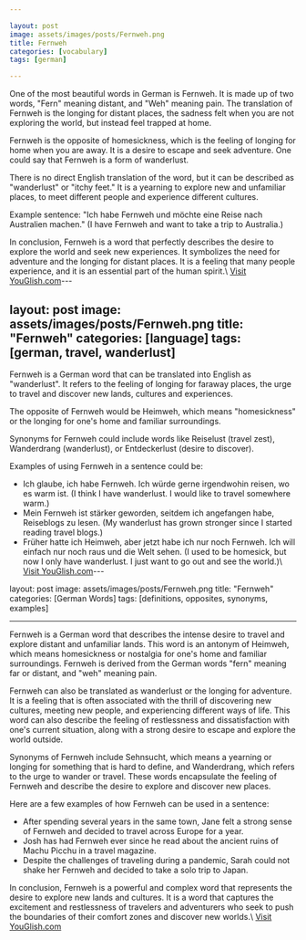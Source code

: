 ```yaml
---

layout: post
image: assets/images/posts/Fernweh.png
title: Fernweh
categories: [vocabulary]
tags: [german]

---
```


One of the most beautiful words in German is Fernweh. It is made up of two words, "Fern" meaning distant, and "Weh" meaning pain. The translation of Fernweh is the longing for distant places, the sadness felt when you are not exploring the world, but instead feel trapped at home. 

Fernweh is the opposite of homesickness, which is the feeling of longing for home when you are away. It is a desire to escape and seek adventure. One could say that Fernweh is a form of wanderlust. 

There is no direct English translation of the word, but it can be described as "wanderlust" or "itchy feet." It is a yearning to explore new and unfamiliar places, to meet different people and experience different cultures. 

Example sentence: "Ich habe Fernweh und möchte eine Reise nach Australien machen." (I have Fernweh and want to take a trip to Australia.)

In conclusion, Fernweh is a word that perfectly describes the desire to explore the world and seek new experiences. It symbolizes the need for adventure and the longing for distant places. It is a feeling that many people experience, and it is an essential part of the human spirit.\ <a id="yg-widget-0" class="youglish-widget" data-query="Fernweh" data-lang="german" data-components="8412" data-auto-start="0" data-bkg-color="theme_light" data-title="How%20to%20pronounce%20Fernweh%20in%20German"  rel="nofollow" href="https://youglish.com">Visit YouGlish.com</a><script async src="https://youglish.com/public/emb/widget.js" charset="utf-8"></script>---

layout: post
image: assets/images/posts/Fernweh.png
title: "Fernweh"
categories: [language]
tags: [german, travel, wanderlust]
---

Fernweh is a German word that can be translated into English as "wanderlust". It refers to the feeling of longing for faraway places, the urge to travel and discover new lands, cultures and experiences.

The opposite of Fernweh would be Heimweh, which means "homesickness" or the longing for one's home and familiar surroundings.

Synonyms for Fernweh could include words like Reiselust (travel zest), Wanderdrang (wanderlust), or Entdeckerlust (desire to discover).

Examples of using Fernweh in a sentence could be:
- Ich glaube, ich habe Fernweh. Ich würde gerne irgendwohin reisen, wo es warm ist. (I think I have wanderlust. I would like to travel somewhere warm.)
- Mein Fernweh ist stärker geworden, seitdem ich angefangen habe, Reiseblogs zu lesen. (My wanderlust has grown stronger since I started reading travel blogs.)
- Früher hatte ich Heimweh, aber jetzt habe ich nur noch Fernweh. Ich will einfach nur noch raus und die Welt sehen. (I used to be homesick, but now I only have wanderlust. I just want to go out and see the world.)\ <a id="yg-widget-0" class="youglish-widget" data-query="Fernweh" data-lang="german" data-components="8412" data-auto-start="0" data-bkg-color="theme_light" data-title="How%20to%20pronounce%20Fernweh%20in%20German"  rel="nofollow" href="https://youglish.com">Visit YouGlish.com</a><script async src="https://youglish.com/public/emb/widget.js" charset="utf-8"></script>---

layout: post
image: assets/images/posts/Fernweh.png
title: "Fernweh"
categories: [German Words]
tags: [definitions, opposites, synonyms, examples]

---

Fernweh is a German word that describes the intense desire to travel and explore distant and unfamiliar lands. This word is an antonym of Heimweh, which means homesickness or nostalgia for one's home and familiar surroundings. Fernweh is derived from the German words "fern" meaning far or distant, and "weh" meaning pain.

Fernweh can also be translated as wanderlust or the longing for adventure. It is a feeling that is often associated with the thrill of discovering new cultures, meeting new people, and experiencing different ways of life. This word can also describe the feeling of restlessness and dissatisfaction with one's current situation, along with a strong desire to escape and explore the world outside.

Synonyms of Fernweh include Sehnsucht, which means a yearning or longing for something that is hard to define, and Wanderdrang, which refers to the urge to wander or travel. These words encapsulate the feeling of Fernweh and describe the desire to explore and discover new places.

Here are a few examples of how Fernweh can be used in a sentence:

- After spending several years in the same town, Jane felt a strong sense of Fernweh and decided to travel across Europe for a year.
- Josh has had Fernweh ever since he read about the ancient ruins of Machu Picchu in a travel magazine.
- Despite the challenges of traveling during a pandemic, Sarah could not shake her Fernweh and decided to take a solo trip to Japan.

In conclusion, Fernweh is a powerful and complex word that represents the desire to explore new lands and cultures. It is a word that captures the excitement and restlessness of travelers and adventurers who seek to push the boundaries of their comfort zones and discover new worlds.\ <a id="yg-widget-0" class="youglish-widget" data-query="Fernweh" data-lang="german" data-components="8412" data-auto-start="0" data-bkg-color="theme_light" data-title="How%20to%20pronounce%20Fernweh%20in%20German"  rel="nofollow" href="https://youglish.com">Visit YouGlish.com</a><script async src="https://youglish.com/public/emb/widget.js" charset="utf-8"></script>